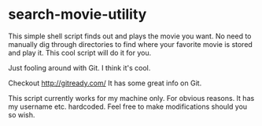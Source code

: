 # search-movie-utility
This simple shell script finds out and plays the movie you want. No need to manually dig through directories to find where your favorite movie is stored and play it. This cool script will do it for you.

Just fooling around with Git. I think it's cool.

Checkout http://gitready.com/ It has some great info on Git.

This script currently works for my machine only. For obvious reasons. It has my username etc. hardcoded. Feel free to make modifications should you so wish.
